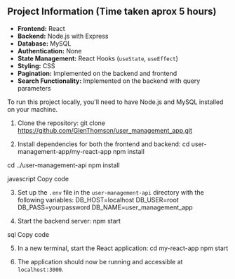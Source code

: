 ## Project Information (Time taken aprox 5 hours)

- **Frontend:** React
- **Backend:** Node.js with Express
- **Database:** MySQL
- **Authentication:** None
- **State Management:** React Hooks (`useState`, `useEffect`)
- **Styling:** CSS
- **Pagination:** Implemented on the backend and frontend
- **Search Functionality:** Implemented on the backend with query parameters


To run this project locally, you'll need to have Node.js and MySQL installed on your machine.

1. Clone the repository:
git clone https://github.com/GlenThomson/user_management_app.git


2. Install dependencies for both the frontend and backend:
cd user-management-app/my-react-app
npm install

cd ../user-management-api
npm install

javascript
Copy code

3. Set up the `.env` file in the `user-management-api` directory with the following variables:
DB_HOST=localhost
DB_USER=root
DB_PASS=yourpassword
DB_NAME=user_management_app


4. Start the backend server:
npm start

sql
Copy code

5. In a new terminal, start the React application:
cd my-react-app
npm start


6. The application should now be running and accessible at `localhost:3000`.
